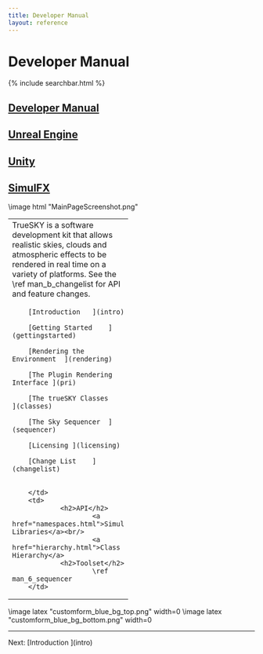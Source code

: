```yaml
---
title: Developer Manual	
layout: reference
---
```

Developer Manual	
===
{% include searchbar.html %}

[Developer Manual](reference/)
---

[Unreal Engine](unrealengine/)
---

[Unity](unity/)
---

[SimulFX](simulfx/)
---

\image html "MainPageScreenshot.png"

<table class="nice" width="100%">
<tr valign="top">
<td style="width:auto" colspan="2">
TrueSKY is a software development kit that allows realistic skies, clouds and atmospheric effects to be rendered in real time on a variety of platforms.
See the \ref man_b_changelist for API and feature changes.


</td>
</tr>
<tr valign="top" rowspan="2">
        <td style="width:200px">

        [Introduction	](intro)

        [Getting Started	](gettingstarted)

        [Rendering the Environment	](rendering)

        [The Plugin Rendering Interface ](pri)

        [The trueSKY Classes	](classes)

        [The Sky Sequencer	](sequencer)

        [Licensing ](licensing)
        
        [Change List	](changelist)
        
        
        </td>
        <td>
                <h2>API</h2>
                        <a href="namespaces.html">Simul Libraries</a><br/>
                        <a href="hierarchy.html">Class Hierarchy</a>
                <h2>Toolset</h2>
                        \ref man_6_sequencer
        </td>
</tr>
</table>

\image latex "customform_blue_bg_top.png" width=0
\image latex "customform_blue_bg_bottom.png" width=0

<hr size="1">
Next: [Introduction	](intro)
